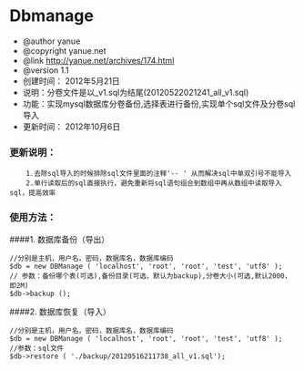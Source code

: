 Dbmanage
========
* @author yanue
* @copyright yanue.net
* @link http://yanue.net/archives/174.html
* @version 1.1
* 创建时间： 2012年5月21日
* 说明：分卷文件是以_v1.sql为结尾(20120522021241_all_v1.sql)
* 功能：实现mysql数据库分卷备份,选择表进行备份,实现单个sql文件及分卷sql导入
* 更新时间： 2012年10月6日
### 更新说明： 
		1.去除sql导入的时候排除sql文件里面的注释'-- ' 从而解决sql中单双引号不能导入
		2.单行读取后的sql直接执行，避免重新将sql语句组合到数组中再从数组中读取导入sql，提高效率
### 使用方法：

####1. 数据库备份（导出）

    //分别是主机，用户名，密码，数据库名，数据库编码
    $db = new DBManage ( 'localhost', 'root', 'root', 'test', 'utf8' );
    // 参数：备份哪个表(可选),备份目录(可选，默认为backup),分卷大小(可选,默认2000，即2M)
    $db->backup ();
    
####2. 数据库恢复（导入）

    //分别是主机，用户名，密码，数据库名，数据库编码
    $db = new DBManage ( 'localhost', 'root', 'root', 'test', 'utf8' );
    //参数：sql文件
    $db->restore ( './backup/20120516211738_all_v1.sql');
